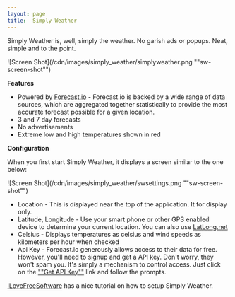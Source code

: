 ```yaml
---
layout: page
title:  Simply Weather
---
```

Simply Weather is, well, simply the weather. No garish ads or popups. Neat, simple and to the point.

![Screen Shot](/cdn/images/simply_weather/simplyweather.png ""sw-screen-shot"")

**Features**

- Powered by [Forecast.io](http://forecast.io/) - Forecast.io is backed by a wide range of data sources, which are aggregated together statistically to provide the most accurate forecast possible for a given location.
- 3 and 7 day forecasts
- No advertisements
- Extreme low and high temperatures shown in red

**Configuration**

When you first start Simply Weather, it displays a screen similar to the one below:

![Screen Shot](/cdn/images/simply_weather/swsettings.png ""sw-screen-shot"")

- Location - This is displayed near the top of the application. It for display only.
- Latitude, Longitude - Use your smart phone or other GPS enabled device to determine your current location. You can also use [LatLong.net](http://latlong.net/)
- Celsius - Displays temperatures as celsius and wind speeds as kilometers per hour when checked
- Api Key - Forecast.io generously allows access to their data for free. However, you'll need to signup and get a API key. Don't worry, they won't spam you. It's simply a mechanism to control access. Just click on the [""Get API Key""](https://developer.forecast.io/register) link and follow the prompts.

[ILoveFreeSoftware](http://www.ilovefreesoftware.com/18/windows/desktop-weather-application-view-current-weather-weather-forecasts.html)
has a nice tutorial on how to setup Simply Weather.
